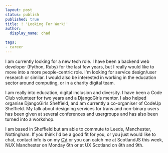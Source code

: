 ```yaml
---
layout: post
status: publish
published: true
title: ! 'Looking For Work!'
author:
  display_name: chad

tags:
- career
---
```


I am currently looking for a new tech role. I have been a backend web developer (Python, Ruby) for the last few years, but I really would like to move into a more people-centric role. I'm looking for service design/user research or similar. I would also be interested in working in the education sector around computing, or in a charity digital team.

I am really into education, digital inclusion and diversity. I have been a Code Club volunteer for two years and a DjangoGirls mentor. I also helped organise DjangoGirls Sheffield, and am currently a co-organiser of CodeUp Sheffield. My talk about designing services for trans and non-binary users has been given at several conferences and usergroups and has also been turned into a workshop. 

I am based in Sheffield but am able to commute to Leeds, Manchester, Nottingham. If you think I'd be a good fit for you, or you just would like to chat, contact info is on my [CV](https://drive.google.com/file/d/0B2f-FaRkuyThN0JpQ2ZOU1BueVE/view?usp=sharing) or you can catch me at ScotlandJS this week, NUX Manchester on Monday 6th or at UX Scotland on 8th and 9th.